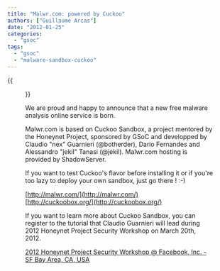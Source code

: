 ```yaml
---
title: "Malwr.com: powered by Cuckoo"
authors: ["Guillaume Arcas"]
date: "2012-01-25"
categories: 
  - "gsoc"
tags: 
  - "gsoc"
  - "malware-sandbox-cuckoo"
---
```

{{<figure src="images/banner.png" alt="Banner" width="50%">}}

We are proud and happy to announce that a new free malware analysis online service is born.  

Malwr.com is based on Cuckoo Sandbox, a project mentored by the Honeynet Project, sponsored by GSoC and developped by Claudio "nex" Guarnieri (@botherder), Dario Fernandes and Alessandro "jekil" Tanasi (@jekil). Malwr.com hosting is provided by ShadowServer.  

If you want to test Cuckoo's flavor before installing it or if you're too lazy to deploy your own sandbox, just go there ! :-)  

[http://malwr.com/](http://malwr.com/)  
[http://cuckoobox.org/](http://cuckoobox.org/)  

If you want to learn more about Cuckoo Sandbox, you can register to the tutorial that Claudio Guarnieri will lead during 2012 Honeynet Project Security Workshop on March 20th, 2012. 

[2012 Honeynet Project Security Workshop @ Facebook, Inc. - SF Bay Area, CA, USA](https://honeynet.org/SecurityWorkshops/2012_SF_Bay_Area)
